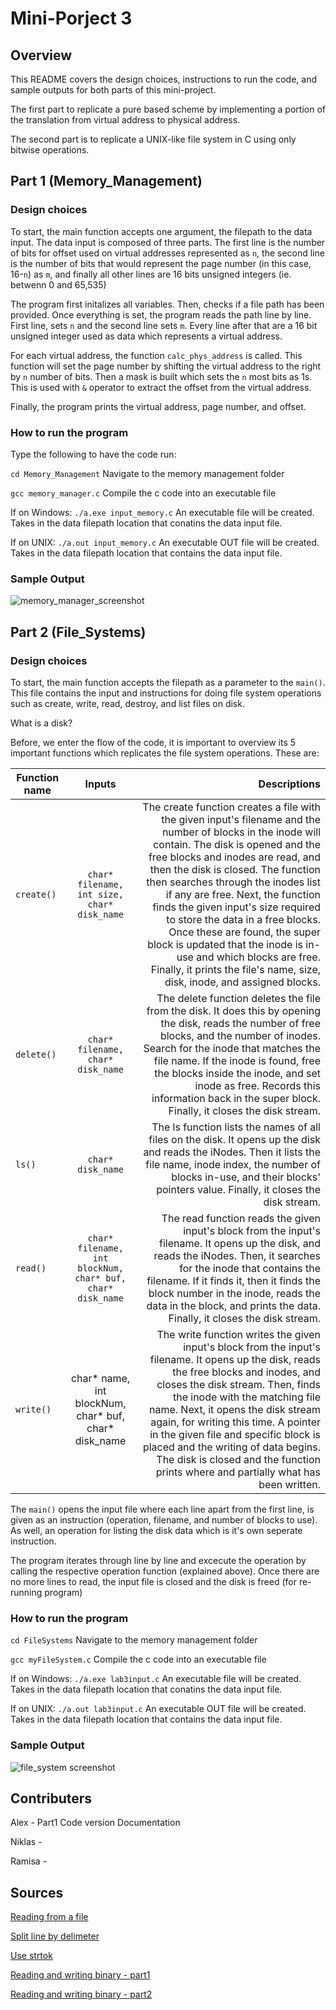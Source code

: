 # Mini-Porject 3

## Overview

This README covers the design choices, instructions to run the code, and sample outputs for both parts of this mini-project.

The first part to replicate a pure based scheme by implementing a portion of the translation from virtual address to physical address.  

The second part is to replicate a UNIX-like file system in C using only bitwise operations.

## Part 1 (Memory_Management)

### Design choices

To start, the main function accepts one argument, the filepath to the data input. The data input is composed of three parts. The first line is the number of bits for offset used on virtual addresses represented as `n`, the second line is the number of bits that would represent the page number (in this case, 16-`n`) as `m`, and finally all other lines are 16 bits unsigned integers (ie. betwenn 0 and 65,535)

The program first initalizes all variables. Then, checks if a file path has been provided. Once everything is set, the program reads the path line by line. First line, sets `n` and the second line sets `m`. Every line after that are a 16 bit unsigned integer used as data which represents a virtual address.

For each virtual address, the function ```calc_phys_address``` is called. This function will set the page number by shifting the virtual address to the right by `n` number of bits. Then a mask is built which sets the `n` most bits as 1s. This is used with `&` operator to extract the offset from the virtual address.

Finally, the program prints the virtual address, page number, and offset.

### How to run the program

Type the following to have the code run:

```cd Memory_Management``` Navigate to the memory management folder

```gcc memory_manager.c``` Compile the c code into an executable file

If on Windows:
```./a.exe input_memory.c``` An executable file will be created. Takes in the data filepath location that conatins the data input file.

If on UNIX:
```./a.out input_memory.c``` An executable OUT file will be created. Takes in the data filepath location that contains the data input file.

### Sample Output

![memory_manager_screenshot](https://github.com/rogov-dvp/Images/blob/master/memory_manager_sc.png?raw=true)

## Part 2 (File_Systems)

### Design choices

To start, the main function accepts the filepath as a parameter to the `main()`. This file contains the input and instructions for doing file system operations such as create, write, read, destroy, and list files on disk.

What is a disk?

Before, we enter the flow of the code, it is important to overview its 5 important functions which replicates the file system operations. These are:

| Function name | Inputs        | Descriptions  |
| ------------- |:-------------:| -----:|
| ```create()```| ```char* filename, int size, char* disk_name``` | The create function creates a file with the given input's filename and the number of blocks in the inode will contain. The disk is opened and the free blocks and inodes are read, and then the disk is closed. The function then searches through the inodes list if any are free. Next, the function finds the given input's size required to store the data in a free blocks. Once these are found, the super block is updated that the inode is in-use and which blocks are free. Finally, it prints the file's name, size, disk, inode, and assigned blocks.  |
| ```delete()```  | ```char* filename, char* disk_name```           | The delete function deletes the file from the disk. It does this by opening the disk, reads the number of free blocks, and the number of inodes. Search for the inode that matches the file name. If the inode is found, free the blocks inside the inode, and set inode as free. Records this information back in the super block. Finally, it closes the disk stream.|
| ```ls()```      | ```char* disk_name```                           | The ls function lists the names of all files on the disk. It opens up the disk and reads the iNodes. Then it lists the file name, inode index, the number of blocks in-use, and their blocks' pointers value. Finally, it closes the disk stream. |
| ```read()```    | ```char* filename, int blockNum, char* buf, char* disk_name``` | The read function reads the given input's block from the input's filename. It opens up the disk, and reads the iNodes. Then, it searches for the inode that contains the filename. If it finds it, then it finds the block number in the inode, reads the data in the block, and prints the data. Finally, it closes the disk stream. |
| ```write()```   | char* name, int blockNum, char* buf, char* disk_name| The write function writes the given input's block from the input's filename. It opens up the disk, reads the free blocks and inodes, and closes the disk stream. Then, finds the inode with the matching file name. Next, it opens the disk stream again, for writing this time. A pointer in the given file and specific block is placed and the writing of data begins. The disk is closed and the function prints where and partially what has been written.   |

The `main()` opens the input file where each line apart from the first line, is given as an instruction (operation, filename, and number of blocks to use). As well, an operation for listing the disk data which is it's own seperate instruction.

The program iterates through line by line and excecute the operation by calling the respective operation function (explained above). Once there are no more lines to read, the input file is closed and the disk is freed (for re-running program)


### How to run the program

```cd FileSystems``` Navigate to the memory management folder

```gcc myFileSystem.c``` Compile the c code into an executable file

If on Windows:
```./a.exe lab3input.c``` An executable file will be created. Takes in the data filepath location that conatins the data input file.

If on UNIX:
```./a.out lab3input.c``` An executable OUT file will be created. Takes in the data filepath location that contains the data input file.


### Sample Output

![file_system screenshot](https://github.com/rogov-dvp/Images/blob/master/part2_screenshot.png?raw=true)

## Contributers

Alex -
Part1 Code version
Documentation

Niklas -

Ramisa -


## Sources
[Reading from a file](https://www.geeksforgeeks.org/fgets-gets-c-language/)

[Split line by delimeter](https://www.educative.io/edpresso/splitting-a-string-using-strtok-in-c)

[Use strtok](https://stackoverflow.com/questions/26597977/split-string-with-multiple-delimiters-using-strtok-in-c)

[Reading and writing binary - part1](https://www.tutorialspoint.com/c_standard_library/c_function_fread.htm)

[Reading and writing binary - part2](https://stackoverflow.com/questions/34473625/modify-some-bytes-in-a-binary-file-in-c)
